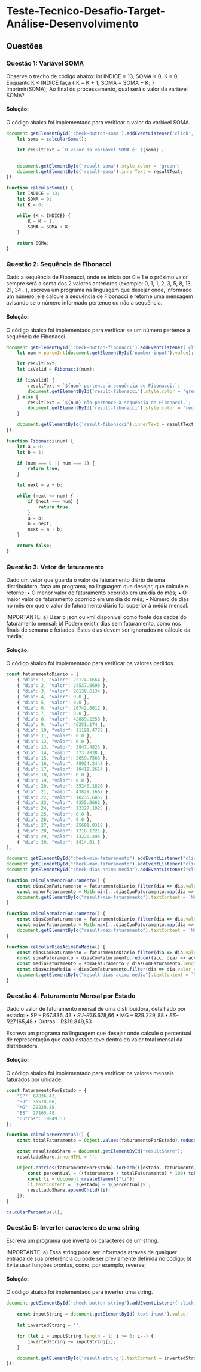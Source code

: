 # Teste-Tecnico-Desafio-Target-Análise-Desenvolvimento

## Questões

### Questão 1: Variável SOMA

Observe o trecho de código abaixo: int INDICE = 13, SOMA = 0, K = 0;
Enquanto K < INDICE faça { K = K + 1; SOMA = SOMA + K; }
Imprimir(SOMA);
Ao final do processamento, qual será o valor da variável SOMA?

#### Solução:

O código abaixo foi implementado para verificar o valor da variável SOMA.

```javascript
document.getElementById('check-button-soma').addEventListener('click', function() {
    let soma = calcularSoma();

    let resultText = `O valor da variável SOMA é: ${soma}`;


    document.getElementById('result-soma').style.color = 'green'; 
    document.getElementById('result-soma').innerText = resultText;
});

function calcularSoma() {
    let INDICE = 13;
    let SOMA = 0;
    let K = 0;

    while (K < INDICE) {
        K = K + 1;
        SOMA = SOMA + K;
    }

    return SOMA;
}
```

### Questão 2: Sequência de Fibonacci

Dado a sequência de Fibonacci, onde se inicia por 0 e 1 e o próximo valor sempre será a soma dos 2 valores anteriores (exemplo: 0, 1, 1, 2, 3, 5, 8, 13, 21, 34...), escreva um programa na linguagem que desejar onde, informado um número, ele calcule a sequência de Fibonacci e retorne uma mensagem avisando se o número informado pertence ou não a sequência.

#### Solução:

O código abaixo foi implementado para verificar se um número pertence à sequência de Fibonacci.

```javascript
document.getElementById('check-button-fibonacci').addEventListener('click', function() {
    let num = parseInt(document.getElementById('number-input').value);

    let resultText;
    let isValid = Fibonacci(num);

    if (isValid) {
        resultText = `${num} pertence à sequência de Fibonacci.`;
        document.getElementById('result-fibonacci').style.color = 'green'; 
    } else {
        resultText = `${num} não pertence à sequência de Fibonacci.`;
        document.getElementById('result-fibonacci').style.color = 'red'; 
    }

    document.getElementById('result-fibonacci').innerText = resultText;
});

function Fibonacci(num) {
    let a = 0;
    let b = 1;

    if (num === 0 || num === 1) {
        return true;
    }

    let next = a + b;

    while (next <= num) {
        if (next === num) {
            return true;
        }
        a = b;
        b = next;
        next = a + b;
    }

    return false;
}
```

### Questão 3: Vetor de faturamento

 Dado um vetor que guarda o valor de faturamento diário de uma distribuidora, faça um programa, na linguagem que desejar, que calcule e retorne:
• O menor valor de faturamento ocorrido em um dia do mês;
• O maior valor de faturamento ocorrido em um dia do mês;
• Número de dias no mês em que o valor de faturamento diário foi superior à média mensal.

IMPORTANTE:
a) Usar o json ou xml disponível como fonte dos dados do faturamento mensal;
b) Podem existir dias sem faturamento, como nos finais de semana e feriados. Estes dias devem ser ignorados no cálculo da média;

#### Solução:

O código abaixo foi implementado para verificar os valores pedidos.

```javascript
const faturamentoDiario = [
    { "dia": 1, "valor": 22174.1664 },
    { "dia": 2, "valor": 24537.6698 },
    { "dia": 3, "valor": 26139.6134 },
    { "dia": 4, "valor": 0.0 },
    { "dia": 5, "valor": 0.0 },
    { "dia": 6, "valor": 26742.6612 },
    { "dia": 7, "valor": 0.0 },
    { "dia": 8, "valor": 42889.2258 },
    { "dia": 9, "valor": 46251.174 },
    { "dia": 10, "valor": 11191.4722 },
    { "dia": 11, "valor": 0.0 },
    { "dia": 12, "valor": 0.0 },
    { "dia": 13, "valor": 3847.4823 },
    { "dia": 14, "valor": 373.7838 },
    { "dia": 15, "valor": 2659.7563 },
    { "dia": 16, "valor": 48924.2448 },
    { "dia": 17, "valor": 18419.2614 },
    { "dia": 18, "valor": 0.0 },
    { "dia": 19, "valor": 0.0 },
    { "dia": 20, "valor": 35240.1826 },
    { "dia": 21, "valor": 43829.1667 },
    { "dia": 22, "valor": 18235.6852 },
    { "dia": 23, "valor": 4355.0662 },
    { "dia": 24, "valor": 13327.1025 },
    { "dia": 25, "valor": 0.0 },
    { "dia": 26, "valor": 0.0 },
    { "dia": 27, "valor": 25681.8318 },
    { "dia": 28, "valor": 1718.1221 },
    { "dia": 29, "valor": 13220.495 },
    { "dia": 30, "valor": 8414.61 }
];

document.getElementById("check-min-faturamento").addEventListener("click", calcularMenorFaturamento);
document.getElementById("check-max-faturamento").addEventListener("click", calcularMaiorFaturamento);
document.getElementById("check-dias-acima-media").addEventListener("click", calcularDiasAcimaDaMedia);

function calcularMenorFaturamento() {
    const diasComFaturamento = faturamentoDiario.filter(dia => dia.valor > 0);
    const menorFaturamento = Math.min(...diasComFaturamento.map(dia => dia.valor));
    document.getElementById("result-min-faturamento").textContent = `Menor valor de faturamento: R$ ${menorFaturamento.toFixed(2)}`;
}

function calcularMaiorFaturamento() {
    const diasComFaturamento = faturamentoDiario.filter(dia => dia.valor > 0);
    const maiorFaturamento = Math.max(...diasComFaturamento.map(dia => dia.valor));
    document.getElementById("result-max-faturamento").textContent = `Maior valor de faturamento: R$ ${maiorFaturamento.toFixed(2)}`;
}

function calcularDiasAcimaDaMedia() {
    const diasComFaturamento = faturamentoDiario.filter(dia => dia.valor > 0);
    const somaFaturamento = diasComFaturamento.reduce((acc, dia) => acc + dia.valor, 0);
    const mediaFaturamento = somaFaturamento / diasComFaturamento.length;
    const diasAcimaMedia = diasComFaturamento.filter(dia => dia.valor > mediaFaturamento).length;
    document.getElementById("result-dias-acima-media").textContent = `Número de dias com faturamento acima da média: ${diasAcimaMedia}`;
}
```

### Questão 4: Faturamento Mensal por Estado

Dado o valor de faturamento mensal de uma distribuidora, detalhado por estado:
• SP – R$67.836,43
• RJ – R$36.678,66
• MG – R$29.229,88
• ES – R$27.165,48
• Outros – R$19.849,53

Escreva um programa na linguagem que desejar onde calcule o percentual de representação que cada estado teve dentro do valor total mensal da distribuidora.  

#### Solução:

O código abaixo foi implementado para verificar os valores mensais faturados por unidade.

```javascript
const faturamentoPorEstado = {
    "SP": 67836.43,
    "RJ": 36678.66,
    "MG": 29229.88,
    "ES": 27165.48,
    "Outros": 19849.53
};

function calcularPercentual() {
    const totalFaturamento = Object.values(faturamentoPorEstado).reduce((acc, valor) => acc + valor, 0);

    const resultadoShare = document.getElementById("resultShare");
    resultadoShare.innerHTML = ''; 

    Object.entries(faturamentoPorEstado).forEach(([estado, faturamento]) => {
        const percentual = ((faturamento / totalFaturamento) * 100).toFixed(2);
        const li = document.createElement("li");
        li.textContent = `${estado} – ${percentual}%`;
        resultadoShare.appendChild(li);
    });
}

calcularPercentual();

```


### Questão 5: Inverter caracteres de uma string

Escreva um programa que inverta os caracteres de um string.

IMPORTANTE:
a) Essa string pode ser informada através de qualquer entrada de sua preferência ou pode ser previamente definida no código;
b) Evite usar funções prontas, como, por exemplo, reverse;

#### Solução:

O código abaixo foi implementado para inverter uma string.

```javascript
document.getElementById('check-button-string').addEventListener('click', function() {

    const inputString = document.getElementById('text-input').value;
    
    let invertedString = '';

    for (let i = inputString.length - 1; i >= 0; i--) {
        invertedString += inputString[i];
    }

    document.getElementById('result-string').textContent = invertedString;
});

```
